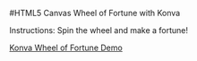 
#HTML5 Canvas Wheel of Fortune with Konva

Instructions: Spin the wheel and make a fortune!

<a class="jsbin-embed" href="http://jsbin.com/xurimu/1/embed?js,output">Konva Wheel of Fortune Demo</a><script src="http://static.jsbin.com/js/embed.js"></script>